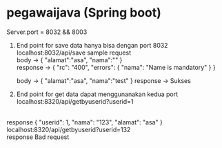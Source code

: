 # pegawaijava (Spring boot)

Server.port = 8032 && 8003
1. End point for save data hanya bisa dengan port 8032
    localhost:8032/api/save
   sample request 
   <br>
   body  -> {
                "alamat":"asa",
                "nama":""
            }
            <br>
   response -> {
                   "rc": "400",
                   "errors": {
                       "nama": "Name is mandatory"
                   }
               }
               <br>
               
    body  -> {
                "alamat":"asa",
                "nama":"test"
            }
   response -> Sukses
               

 2. End point for get data dapat menggunanakan kedua port
 localhost:8320/api/getbyuserid?userid=1
 <br>
 response
 {
     "userid": 1,
     "nama": "123",
     "alamat": "asa"
 }
 localhost:8320/api/getbyuserid?userid=132
  <br>
  response
  Bad request
  
